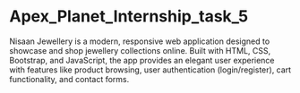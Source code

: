 # Apex_Planet_Internship_task_5
Nisaan Jewellery is a modern, responsive web application designed to showcase and shop jewellery collections online. Built with HTML, CSS, Bootstrap, and JavaScript, the app provides an elegant user experience with features like product browsing, user authentication (login/register), cart functionality, and contact forms.
